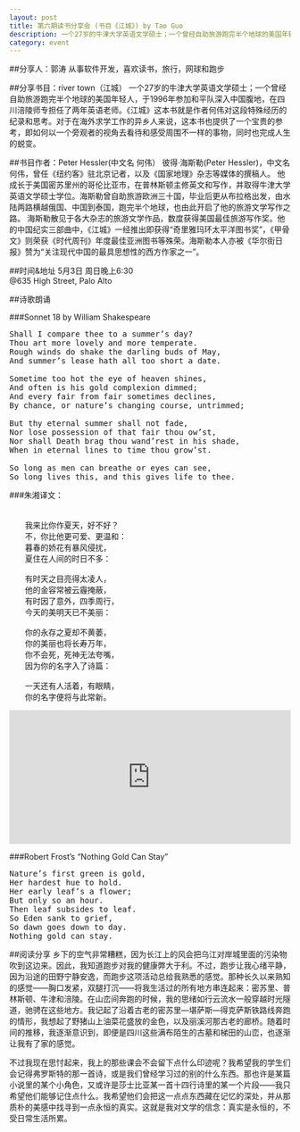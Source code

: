```yaml
---
layout: post
title: 第六期读书分享会 (书目《江城》) by Tao Guo
description: 一个27岁的牛津大学英语文学硕士；一个曾经自助旅游跑完半个地球的美国年轻人，于1996年参加和平队深入中国腹地，在四川涪陵师专担任了两年英语老师。《江城》这本书就是作者何伟对这段特殊经历的纪录和思考。对于在海外求学工作的异乡人来说，这本书也提供了一个宝贵的参考，即如何以一个旁观者的视角去看待和感受周围不一样的事物，同时也完成人生的蜕变。
category: event 
---
```


##分享人：郭涛
从事软件开发，喜欢读书，旅行，网球和跑步

##分享书目：river town（江城）
一个27岁的牛津大学英语文学硕士；一个曾经自助旅游跑完半个地球的美国年轻人，于1996年参加和平队深入中国腹地，在四川涪陵师专担任了两年英语老师。《江城》这本书就是作者何伟对这段特殊经历的纪录和思考。对于在海外求学工作的异乡人来说，这本书也提供了一个宝贵的参考，即如何以一个旁观者的视角去看待和感受周围不一样的事物，同时也完成人生的蜕变。

##书目作者：Peter Hessler(中文名 何伟）
彼得·海斯勒(Peter Hessler)，中文名何伟，曾任《纽约客》驻北京记者，以及《国家地理》杂志等媒体的撰稿人。
他成长于美国密苏里州的哥伦比亚市，在普林斯顿主修英文和写作，并取得牛津大学英语文学硕士学位。海斯勒曾自助旅游欧洲三十国，毕业后更从布拉格出发，由水陆两路横越俄国、中国到泰国，跑完半个地球，也由此开启了他的旅游文学写作之路。
海斯勒散见于各大杂志的旅游文学作品，数度获得美国最佳旅游写作奖。他的中国纪实三部曲中，《江城》一经推出即获得“奇里雅玛环太平洋图书奖”，《甲骨文》则荣获《时代周刊》年度最佳亚洲图书等殊荣。海斯勒本人亦被《华尔街日报》赞为“关注现代中国的最具思想性的西方作家之一”。

##时间&地址
5月3日 周日晚上6:30<br> 
@635 High Street, Palo Alto

##诗歌朗诵

###Sonnet 18 by William Shakespeare
<pre>
Shall I compare thee to a summer’s day?
Thou art more lovely and more temperate.
Rough winds do shake the darling buds of May,
And summer’s lease hath all too short a date.

Sometime too hot the eye of heaven shines,
And often is his gold complexion dimmed;
And every fair from fair sometimes declines,
By chance, or nature’s changing course, untrimmed;

But thy eternal summer shall not fade,
Nor lose possession of that fair thou ow’st,
Nor shall Death brag thou wand’rest in his shade,
When in eternal lines to time thou grow’st.

So long as men can breathe or eyes can see,
So long lives this, and this gives life to thee.
</pre>

###朱湘译文：
<pre>　　
　　我来比你作夏天，好不好？
　　不，你比他更可爱、更温和：
　　暮春的娇花有暴风侵扰，
　　夏住在人间的时日不多：

　　有时天之目亮得太凌人，
　　他的金容常被云霾掩蔽，
　　有时因了意外，四季周行，
　　今天的美明天已不美丽：

　　你的永存之夏却不黄萎，
　　你的美丽也将长寿万年，
　　你不会死，死神无法夸嘴，
　　因为你的名字入了诗篇：

　　一天还有人活着，有眼睛，
　　你的名字便将与此常新。 
</pre>

<iframe width="100%" height="240" src="https://www.youtube.com/embed/OQJdpkIbG-w" frameborder="0" allowfullscreen></iframe>

###Robert Frost’s “Nothing Gold Can Stay”
<pre>
Nature’s first green is gold,
Her hardest hue to hold.
Her early leaf’s a flower;
But only so an hour.
Then leaf subsides to leaf.
So Eden sank to grief,
So dawn goes down to day.
Nothing gold can stay.
</pre>

##阅读分享
乡下的空气非常糟糕，因为长江上的风会把乌江对岸城里面的污染物吹到这边来。因此，我知道跑步对我的健康弊大于利。不过，跑步让我心绪平静，因为沿途的田野宁静安逸，而跑步这项活动总给我熟悉的感觉。那种长久以来熟知的感觉——胸口发紧，双腿打沉——将我生活过的所有地方串连起来：密苏里、普林斯顿、牛津和涪陵。在山峦间奔跑的时候，我的思绪如行云流水一般穿越时光隧道，驰骋在这些地方。我记起了沿着古老的密苏里—堪萨斯—得克萨斯铁路线奔跑的情形，我想起了野猪山上油菜花盛放的金色，以及丽溪河那古老的廊桥。随着时间的推移，我逐渐意识到，即便是四川这些满布陌生的古墓和梯田的山峦，也逐渐让我有了家的感觉。

不过我现在思忖起来，我上的那些课会不会留下点什么印迹呢？我希望我的学生们会记得弗罗斯特的那一首诗，或是我们曾经学习过的别的什么东西。那也许是某篇小说里的某个小角色，又或许是莎士比亚某一首十四行诗里的某一个片段——我只希望他们能够记住点什么。我希望他们会把这一点点东西藏在记忆的深处，并从那质朴的美感中找寻到一点永恒的真实。这就是我对文学的信念：真实是永恒的，不受日常生活所累。
